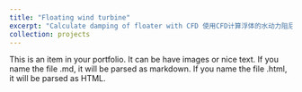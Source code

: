 ```yaml
---
title: "Floating wind turbine"
excerpt: "Calculate damping of floater with CFD 使用CFD计算浮体的水动力阻尼<br/><img src='/images/floating_wind_turbine.png'>"
collection: projects
---
```


This is an item in your portfolio. It can be have images or nice text. If you name the file .md, it will be parsed as markdown. If you name the file .html, it will be parsed as HTML. 
